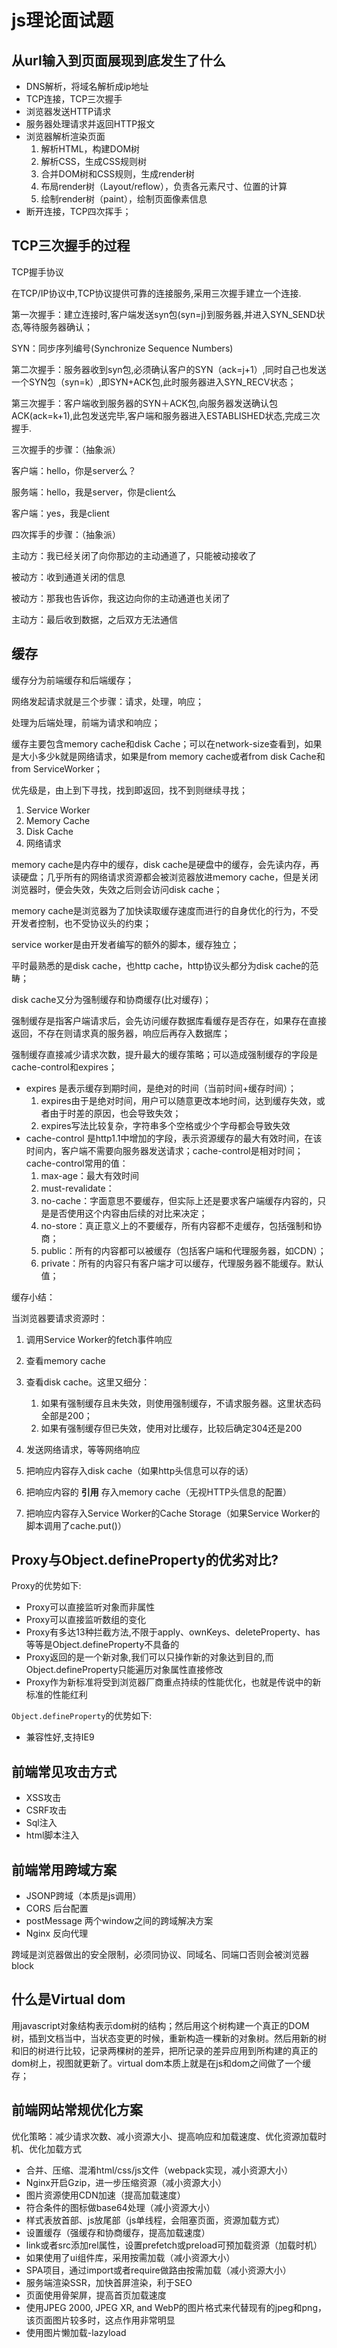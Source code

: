 # js理论面试题

## 从url输入到页面展现到底发生了什么

* DNS解析，将域名解析成ip地址
* TCP连接，TCP三次握手
* 浏览器发送HTTP请求
* 服务器处理请求并返回HTTP报文
* 浏览器解析渲染页面
  1. 解析HTML，构建DOM树
  2. 解析CSS，生成CSS规则树
  3. 合并DOM树和CSS规则，生成render树
  4. 布局render树（Layout/reflow），负责各元素尺寸、位置的计算
  5. 绘制render树（paint），绘制页面像素信息
* 断开连接，TCP四次挥手；



## TCP三次握手的过程

TCP握手协议

在TCP/IP协议中,TCP协议提供可靠的连接服务,采用三次握手建立一个连接.

第一次握手：建立连接时,客户端发送syn包(syn=j)到服务器,并进入SYN_SEND状态,等待服务器确认；

SYN：同步序列编号(Synchronize Sequence Numbers)

第二次握手：服务器收到syn包,必须确认客户的SYN（ack=j+1）,同时自己也发送一个SYN包（syn=k）,即SYN+ACK包,此时服务器进入SYN_RECV状态；

第三次握手：客户端收到服务器的SYN＋ACK包,向服务器发送确认包ACK(ack=k+1),此包发送完毕,客户端和服务器进入ESTABLISHED状态,完成三次握手.


三次握手的步骤：（抽象派）

客户端：hello，你是server么？

服务端：hello，我是server，你是client么

客户端：yes，我是client


四次挥手的步骤：（抽象派）

主动方：我已经关闭了向你那边的主动通道了，只能被动接收了

被动方：收到通道关闭的信息

被动方：那我也告诉你，我这边向你的主动通道也关闭了

主动方：最后收到数据，之后双方无法通信



## 缓存

缓存分为前端缓存和后端缓存；

网络发起请求就是三个步骤：请求，处理，响应；

处理为后端处理，前端为请求和响应；



缓存主要包含memory cache和disk Cache；可以在network-size查看到，如果是大小多少k就是网络请求，如果是from memory cache或者from disk Cache和from ServiceWorker；

优先级是，由上到下寻找，找到即返回，找不到则继续寻找；

1. Service Worker
2. Memory Cache
3. Disk Cache
4. 网络请求



memory cache是内存中的缓存，disk cache是硬盘中的缓存，会先读内存，再读硬盘；几乎所有的网络请求资源都会被浏览器放进memory cache，但是关闭浏览器时，便会失效，失效之后则会访问disk cache；



memory cache是浏览器为了加快读取缓存速度而进行的自身优化的行为，不受开发者控制，也不受协议头的约束；

service worker是由开发者编写的额外的脚本，缓存独立；

平时最熟悉的是disk cache，也http cache，http协议头都分为disk cache的范畴；



disk cache又分为强制缓存和协商缓存(比对缓存)；

强制缓存是指客户端请求后，会先访问缓存数据库看缓存是否存在，如果存在直接返回，不存在则请求真的服务器，响应后再存入数据库；

强制缓存直接减少请求次数，提升最大的缓存策略；可以造成强制缓存的字段是cache-control和expires；

* expires    是表示缓存到期时间，是绝对的时间（当前时间+缓存时间）；
  1. expires由于是绝对时间，用户可以随意更改本地时间，达到缓存失效，或者由于时差的原因，也会导致失效；
  2. expires写法比较复杂，字符串多个空格或少个字母都会导致失效
* cache-control  是http1.1中增加的字段，表示资源缓存的最大有效时间，在该时间内，客户端不需要向服务器发送请求；cache-control是相对时间；cache-control常用的值：
  1. max-age：最大有效时间
  2. must-revalidate：
  3. no-cache：字面意思不要缓存，但实际上还是要求客户端缓存内容的，只是是否使用这个内容由后续的对比来决定；
  4. no-store：真正意义上的不要缓存，所有内容都不走缓存，包括强制和协商；
  5. public：所有的内容都可以被缓存（包括客户端和代理服务器，如CDN）；
  6. private：所有的内容只有客户端才可以缓存，代理服务器不能缓存。默认值；



缓存小结：

当浏览器要请求资源时：

1. 调用Service Worker的fetch事件响应
2. 查看memory cache
3. 查看disk cache。这里又细分：
   1. 如果有强制缓存且未失效，则使用强制缓存，不请求服务器。这里状态码全部是200；
   2. 如果有强制缓存但已失效，使用对比缓存，比较后确定304还是200



1. 发送网络请求，等等网络响应
2. 把响应内容存入disk cache（如果http头信息可以存的话）
3. 把响应内容的 **引用** 存入memory cache（无视HTTP头信息的配置）
4. 把响应内容存入Service Worker的Cache Storage（如果Service Worker的脚本调用了cache.put()）




## Proxy与Object.defineProperty的优劣对比?

Proxy的优势如下:

* Proxy可以直接监听对象而非属性
* Proxy可以直接监听数组的变化
* Proxy有多达13种拦截方法,不限于apply、ownKeys、deleteProperty、has等等是Object.defineProperty不具备的
* Proxy返回的是一个新对象,我们可以只操作新的对象达到目的,而Object.defineProperty只能遍历对象属性直接修改
* Proxy作为新标准将受到浏览器厂商重点持续的性能优化，也就是传说中的新标准的性能红利

`Object.defineProperty`的优势如下:

* 兼容性好,支持IE9



## 前端常见攻击方式

* XSS攻击
* CSRF攻击
* Sql注入
* html脚本注入



## 前端常用跨域方案

* JSONP跨域（本质是js调用）
* CORS 后台配置
* postMessage 两个window之间的跨域解决方案
* Nginx 反向代理

跨域是浏览器做出的安全限制，必须同协议、同域名、同端口否则会被浏览器block



## 什么是Virtual dom

用javascript对象结构表示dom树的结构；然后用这个树构建一个真正的DOM树，插到文档当中，当状态变更的时候，重新构造一棵新的对象树。然后用新的树和旧的树进行比较，记录两棵树的差异，把所记录的差异应用到所构建的真正的dom树上，视图就更新了。virtual dom本质上就是在js和dom之间做了一个缓存；



## 前端网站常规优化方案

优化策略：减少请求次数、减小资源大小、提高响应和加载速度、优化资源加载时机、优化加载方式

* 合并、压缩、混淆html/css/js文件（webpack实现，减小资源大小）
* Nginx开启Gzip，进一步压缩资源（减小资源大小）
* 图片资源使用CDN加速（提高加载速度）
* 符合条件的图标做base64处理（减小资源大小）
* 样式表放首部、js放尾部（js单线程，会阻塞页面，资源加载方式）
* 设置缓存（强缓存和协商缓存，提高加载速度）
* link或者src添加rel属性，设置prefetch或preload可预加载资源（加载时机）
* 如果使用了ui组件库，采用按需加载（减小资源大小）
* SPA项目，通过import或者require做路由按需加载（减小资源大小）
* 服务端渲染SSR，加快首屏渲染，利于SEO
* 页面使用骨架屏，提高首页加载速度
* 使用JPEG 2000, JPEG XR, and WebP的图片格式来代替现有的jpeg和png，该页面图片较多时，这点作用非常明显
* 使用图片懒加载-lazyload